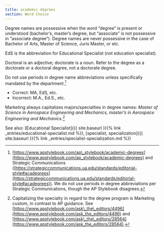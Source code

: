 ```yaml
---
title: academic degrees
section: Word Choice
---
```

Degree names are possessive when the word “degree” is present or understood (bachelor’s, master’s degree, but “associate” is not possessive in “associate degree”). Degree names are never possessive in the case of Bachelor of Arts, Master of Science, Juris Master, or etc.

EdS is the abbreviation for Educational Specialist (not education specialist).

Doctoral is an adjective; doctorate is a noun. Refer to the degree as a doctorate or a doctoral degree, not a doctorate degree.

Do not use periods in degree name abbreviations unless specifically mandated by the department.[^25]

* Correct: MA, EdS, etc.
* Incorrect: M.A., Ed.S., etc.

Marketing always capitalizes majors/specialties in degree names: _Master of Science in Aerospace Engineering and Mechanics, master’s in Aerospace Engineering and Mechanics._[^26]

See also: [Educational Specialist]({{ site.baseurl }}{% link _entries/educational-specialist.md %}), [specialist, specialization]({{ site.baseurl }}{% link _entries/specialist-specialization.md %})

[^25]: [https://www.apstylebook.com/ap\_stylebook/academic-degrees](https://www.apstylebook.com/ap_stylebook/academic-degrees) and Strategic Communications ([https://strategiccommunications.ua.edu/standards/editorial-style#acadegrees](https://strategiccommunications.ua.edu/standards/editorial-style#acadegrees)). We do not use periods in degree abbreviations per Strategic Communications, though the AP Stylebook disagrees.

[^26]: Capitalizing the specialty in regard to the degree program is Marketing custom, in contrast to AP guidance. See [https://www.apstylebook.com/ask\_the\_editors/4496](https://www.apstylebook.com/ask_the_editors/4496) and [https://www.apstylebook.com/ask\_the\_editors/28564](https://www.apstylebook.com/ask_the_editors/28564).